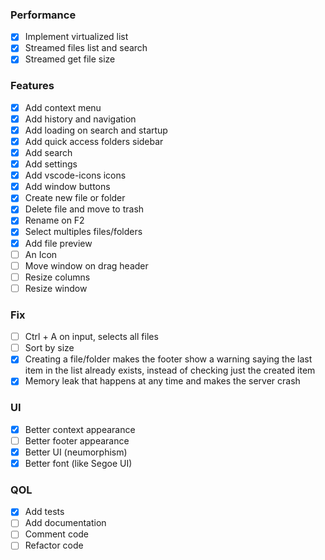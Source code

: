 ### Performance
- [x] Implement virtualized list
- [x] Streamed files list and search
- [x] Streamed get file size

### Features
- [x] Add context menu
- [x] Add history and navigation
- [x] Add loading on search and startup
- [x] Add quick access folders sidebar
- [x] Add search
- [x] Add settings
- [x] Add vscode-icons icons
- [x] Add window buttons
- [x] Create new file or folder
- [x] Delete file and move to trash
- [x] Rename on F2
- [x] Select multiples files/folders
- [x] Add file preview
- [ ] An Icon
- [ ] Move window on drag header
- [ ] Resize columns
- [ ] Resize window

### Fix
- [ ] Ctrl + A on input, selects all files
- [ ] Sort by size
- [x] Creating a file/folder makes the footer show a warning saying the last item in the list already exists, instead of checking just the created item
- [x] Memory leak that happens at any time and makes the server crash

### UI
- [x] Better context appearance
- [ ] Better footer appearance
- [x] Better UI (neumorphism)
- [x] Better font (like Segoe UI)

### QOL
- [x] Add tests
- [ ] Add documentation
- [ ] Comment code
- [ ] Refactor code